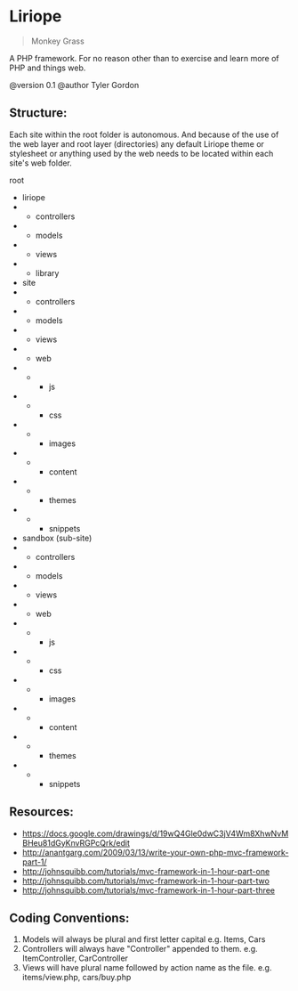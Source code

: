 # Liriope
> Monkey Grass

A PHP framework. For no reason other than to exercise and learn more of PHP and
things web.

@version 0.1
@author Tyler Gordon

Structure:
--------------------------------------------------------------------------------
Each site within the root folder is autonomous. And because of the use of the web
layer and root layer (directories) any default Liriope theme or stylesheet or anything
used by the web needs to be located within each site's web folder.

root
- liriope
- - controllers
- - models
- - views
- - library
- site
- - controllers
- - models
- - views
- - web
- - - js
- - - css
- - - images
- - - content
- - - themes
- - - snippets
- sandbox (sub-site)
- - controllers
- - models
- - views
- - web
- - - js
- - - css
- - - images
- - - content
- - - themes
- - - snippets

Resources:
--------------------------------------------------------------------------------
- https://docs.google.com/drawings/d/19wQ4Gle0dwC3jV4Wm8XhwNvMBHeu81dGyKnvRGPcQrk/edit
- http://anantgarg.com/2009/03/13/write-your-own-php-mvc-framework-part-1/
- http://johnsquibb.com/tutorials/mvc-framework-in-1-hour-part-one
- http://johnsquibb.com/tutorials/mvc-framework-in-1-hour-part-two
- http://johnsquibb.com/tutorials/mvc-framework-in-1-hour-part-three

Coding Conventions:
--------------------------------------------------------------------------------
1. Models will always be plural and first letter capital e.g. Items, Cars
2. Controllers will always have "Controller" appended to them. e.g. ItemController, CarController
3. Views will have plural name followed by action name as the file. e.g. items/view.php, cars/buy.php

